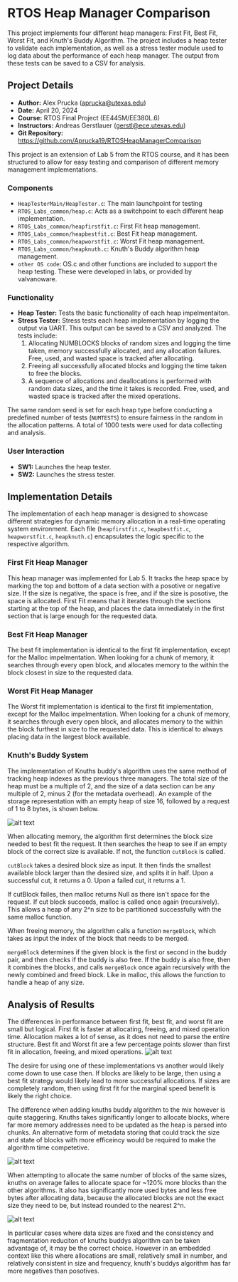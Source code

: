 # RTOS Heap Manager Comparison

This project implements four different heap managers: First Fit, Best Fit, Worst Fit, and Knuth's Buddy Algorithm. The project includes a heap tester to validate each implementation, as well as a stress tester module used to log data about the performance of each heap manager. The output from these tests can be saved to a CSV for analysis.

## Project Details

- **Author:** Alex Prucka (aprucka@utexas.edu)
- **Date:** April 20, 2024
- **Course:** RTOS Final Project (EE445M/EE380L.6)
- **Instructors:** Andreas Gerstlauer (gerstl@ece.utexas.edu)
- **Git Repository:** https://github.com/Aprucka19/RTOSHeapManagerComparison

This project is an extension of Lab 5 from the RTOS course, and it has been structured to allow for easy testing and comparison of different memory management implementations.

### Components

- `HeapTesterMain/HeapTester.c`: The main launchpoint for testing
- `RTOS_Labs_common/heap.c`: Acts as a switchpoint to each different heap implementation.
- `RTOS_Labs_common/heapfirstfit.c`: First Fit heap management.
- `RTOS_Labs_common/heapbestfit.c`: Best Fit heap management.
- `RTOS_Labs_common/heapworstfit.c`: Worst Fit heap management.
- `RTOS_Labs_common/heapknuth.c`: Knuth's Buddy algorithm heap management.
- `other OS code`: OS.c and other functions are included to support the heap testing. These were developed in labs, or provided by valvanoware. 

### Functionality

- **Heap Tester:** Tests the basic functionality of each heap impelmentaiton.
- **Stress Tester:** Stress tests each heap implementation by logging the output via UART. This output can be saved to a CSV and analyzed. The tests include:
  1. Allocating NUMBLOCKS blocks of random sizes and logging the time taken, memory successfully allocated, and any allocation failures. Free, used, and wasted space is tracked after allocating.
  2. Freeing all successfully allocated blocks and logging the time taken to free the blocks.
  3. A sequence of allocations and deallocations is performed with random data sizes, and the time it takes is recorded. Free, used, and wasted space is tracked after the mixed operations.

The same random seed is set for each heap type before conducting a predefined number of tests (`NUMTESTS`) to ensure fairness in the random in the allocation patterns. A total of 1000 tests were used for data collecting and analysis.

### User Interaction

- **SW1:** Launches the heap tester.
- **SW2:** Launches the stress tester.

## Implementation Details

The implementation of each heap manager is designed to showcase different strategies for dynamic memory allocation in a real-time operating system environment. Each file (`heapfirstfit.c`, `heapbestfit.c`, `heapworstfit.c`, `heapknuth.c`) encapsulates the logic specific to the respective algorithm.

### First Fit Heap Manager

This heap manager was implemented for Lab 5. It tracks the heap space by marking the top and bottom of a data section with a posotive or negative size. If the size is negative, the space is free, and if the size is posotive, the space is allocated. First Fit means that it iterates through the sections starting at the top of the heap, and places the data immediately in the first section that is large enough for the requested data.

### Best Fit Heap Manager

The best fit implementation is identical to the first fit implementation, except for the Malloc impelmentation. When looking for a chunk of memory, it searches through every open block, and allocates memory to the within the block closest in size to the requested data. 

### Worst Fit Heap Manager

The Worst fit implementation is identical to the first fit implementation, except for the Malloc impelmentation. When looking for a chunk of memory, it searches through every open block, and allocates memory to the within the block furthest in size to the requested data. This is identical to always placing data in the largest block available.

### Knuth's Buddy System

The implementation of Knuths buddy's algorithm uses the same method of tracking heap indexes as the previous three managers. The total size of the heap must be a multiple of 2, and the size of a data section can be any multiple of 2, minus 2 (for the metadata overhead). An example of the storage representation with an empty heap of size 16, followed by a request of 1 to 8 bytes, is shown below.

![alt text](images/image-3.png)

When allocating memory, the algorithm first determines the block size needed to best fit the request. It then searches the heap to see if an empty block of the correct size is available. If not, the function `cutBlock` is called. 

`cutBlock` takes a desired block size as input. It then finds the smallest available block larger than the desired size, and splits it in half. Upon a successful cut, it returns a 0. Upon a failed cut, it returns a 1.

If cutBlock failes, then malloc returns Null as there isn't space for the request. If cut block succeeds, malloc is called once again (recursively). This allows a heap of any 2^n size to be partitioned successfully with the same malloc function.

When freeing memory, the algorithm calls a function `mergeBlock`, which takes as input the index of the block that needs to be merged. 

`mergeBlock` determines if the given block is the first or second in the buddy pair, and then checks if the buddy is also free. If the buddy is also free, then it combines the blocks, and calls `mergeBlock` once again recursively with the newly combined and freed block. Like in malloc, this allows the function to handle a heap of any size.


## Analysis of Results

The differences in performance between first fit, best fit, and worst fit are small but logical. First fit is faster at allocating, freeing, and mixed operation time. Allocation makes a lot of sense, as it does not need to parse the entire structure. Best fit and Worst fit are a few percentage points slower than first fit in allocation, freeing, and mixed operations. 
![alt text](images/image.png)

The desire for using one of these implementations vs another would likely come down to use case then. If blocks are likely to be large, then using a best fit strategy would likely lead to more successful allocations. If sizes are completely random, then using first fit for the marginal speed benefit is likely the right choice.

The difference when adding knuths buddy algorithm to the mix however is quite staggering. Knuths takes significantly longer to allocate blocks, where far more memory addresses need to be updated as the heap is parsed into chunks. An alternative form of metadata storing that could track the size and state of blocks with more efficeincy would be required to make the algorithm time competetive. 

![alt text](images/image4.png)

When attempting to allocate the same number of blocks of the same sizes, knuths on average failes to allocate space for ~120% more blocks than the other algorithms. It also has significantly more used bytes and less free bytes after allocating data, because the allocated blocks are not the exact size they need to be, but instead rounded to the nearest 2^n. 

![alt text](images/image-1.png)

In particular cases where data sizes are fixed and the consistency and fragmentation reduciton of knuths buddys algorithm can be taken advantage of, it may be the correct choice. However in an embedded context like this where allocations are small, relatively small in number, and relatively consistent in size and frequency, knuth's buddys algorithm has far more negatives than posotives. 